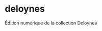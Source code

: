 # deloynes
Édition numérique de la collection Deloynes

                                                                
